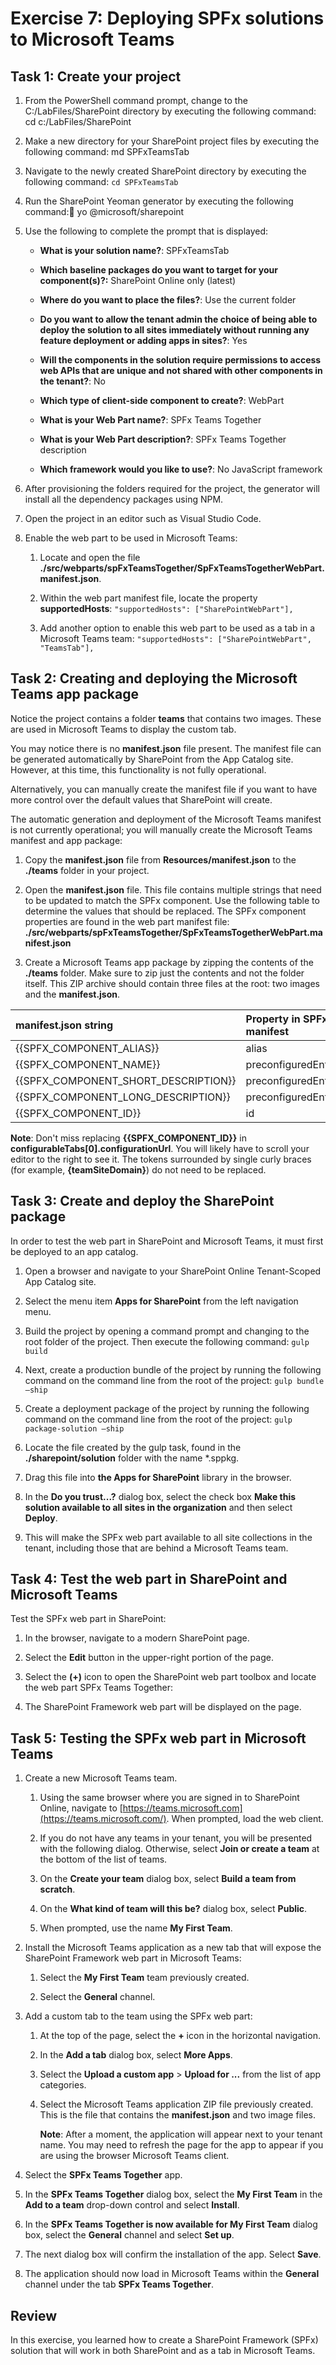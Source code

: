 ﻿# Exercise 7: Deploying SPFx solutions to Microsoft Teams

## Task 1: Create your project

1. From the PowerShell command prompt, change to the C:/LabFiles/SharePoint directory by executing the following command: cd c:/LabFiles/SharePoint

1. Make a new directory for your SharePoint project files by executing the following command: md SPFxTeamsTab

1. Navigate to the newly created SharePoint directory by executing the following command: `cd SPFxTeamsTab`

1. Run the SharePoint Yeoman generator by executing the following command: yo @microsoft/sharepoint

1. Use the following to complete the prompt that is displayed:

    - **What is your solution name?**: SPFxTeamsTab

    - **Which baseline packages do you want to target for your component(s)?:** SharePoint Online only (latest)

    - **Where do you want to place the files?**: Use the current folder

    - **Do you want to allow the tenant admin the choice of being able to deploy the solution to all sites immediately without running any feature deployment or adding apps in sites?**: Yes

    - **Will the components in the solution require permissions to access web APIs that are unique and not shared with other components in the tenant?**: No

    - **Which type of client-side component to create?**: WebPart

    - **What is your Web Part name?**: SPFx Teams Together

    - **What is your Web Part description?**: SPFx Teams Together description

    - **Which framework would you like to use?**: No JavaScript framework

1. After provisioning the folders required for the project, the generator will install all the dependency packages using NPM.

1. Open the project in an editor such as Visual Studio Code.

1. Enable the web part to be used in Microsoft Teams:

    1. Locate and open the file **./src/webparts/spFxTeamsTogether/SpFxTeamsTogetherWebPart.manifest.json**.

    1. Within the web part manifest file, locate the property **supportedHosts**: `"supportedHosts": ["SharePointWebPart"],`

    1. Add another option to enable this web part to be used as a tab in a Microsoft Teams team: `"supportedHosts": ["SharePointWebPart", "TeamsTab"],`

## Task 2: Creating and deploying the Microsoft Teams app package

Notice the project contains a folder **teams** that contains two images. These are used in Microsoft Teams to display the custom tab.

You may notice there is no **manifest.json** file present. The manifest file can be generated automatically by SharePoint from the App Catalog site. However, at this time, this functionality is not fully operational.

Alternatively, you can manually create the manifest file if you want to have more control over the default values that SharePoint will create.

The automatic generation and deployment of the Microsoft Teams manifest is not currently operational; you will manually create the Microsoft Teams manifest and app package:

1. Copy the **manifest.json** file from **Resources/manifest.json** to the **./teams** folder in your project.

1. Open the **manifest.json** file. This file contains multiple strings that need to be updated to match the SPFx component. Use the following table to determine the values that should be replaced. The SPFx component properties are found in the web part manifest file: **./src/webparts/spFxTeamsTogether/SpFxTeamsTogetherWebPart.manifest.json**

1. Create a Microsoft Teams app package by zipping the contents of the **./teams** folder. Make sure to zip just the contents and not the folder itself. This ZIP archive should contain three files at the root: two images and the **manifest.json**.

| **manifest.json string**| **Property in SPFx component manifest**|
| :--- | :--- |
| {{SPFX_COMPONENT_ALIAS}}| alias|
| {{SPFX_COMPONENT_NAME}}| preconfiguredEntries[0].title|
| {{SPFX_COMPONENT_SHORT_DESCRIPTION}}| preconfiguredEntries[0].description|
| {{SPFX_COMPONENT_LONG_DESCRIPTION}}| preconfiguredEntries[0].description|
| {{SPFX_COMPONENT_ID}}| id|

**Note**:
Don't miss replacing **{{SPFX_COMPONENT_ID}}** in **configurableTabs[0].configurationUrl**. You will likely have to scroll your editor to the right to see it. The tokens surrounded by single curly braces (for example, **{teamSiteDomain}**) do not need to be replaced.
## Task 3: Create and deploy the SharePoint package

In order to test the web part in SharePoint and Microsoft Teams, it must first be deployed to an app catalog.

1. Open a browser and navigate to your SharePoint Online Tenant-Scoped App Catalog site.

1. Select the menu item **Apps for SharePoint** from the left navigation menu.

1. Build the project by opening a command prompt and changing to the root folder of the project. Then execute the following command: `gulp build`

1. Next, create a production bundle of the project by running the following command on the command line from the root of the project: `gulp bundle –ship`

1. Create a deployment package of the project by running the following command on the command line from the root of the project: `gulp package-solution –ship`

1. Locate the file created by the gulp task, found in the **./sharepoint/solution** folder with the name *.sppkg.

1. Drag this file into **the Apps for SharePoint** library in the browser.

1. In the **Do you trust...?** dialog box, select the check box **Make this solution available to all sites in the organization** and then select **Deploy**.

1. This will make the SPFx web part available to all site collections in the tenant, including those that are behind a Microsoft Teams team.

## Task 4: Test the web part in SharePoint and Microsoft Teams

Test the SPFx web part in SharePoint:

1. In the browser, navigate to a modern SharePoint page.

1. Select the **Edit** button in the upper-right portion of the page.

1. Select the **(+)** icon to open the SharePoint web part toolbox and locate the web part SPFx Teams Together:

1. The SharePoint Framework web part will be displayed on the page.

## Task 5: Testing the SPFx web part in Microsoft Teams

1. Create a new Microsoft Teams team.

    1. Using the same browser where you are signed in to SharePoint Online, navigate to [https://teams.microsoft.com](https://teams.microsoft.com/). When prompted, load the web client.

    1. If you do not have any teams in your tenant, you will be presented with the following dialog. Otherwise, select **Join or create a team** at the bottom of the list of teams.

    1. On the **Create your team** dialog box, select **Build a team from scratch**.

    1. On the **What kind of team will this be?** dialog box, select **Public**.

    1. When prompted, use the name **My First Team**.

1. Install the Microsoft Teams application as a new tab that will expose the SharePoint Framework web part in Microsoft Teams:

    1. Select the **My First Team** team previously created.

    1. Select the **General** channel.

1. Add a custom tab to the team using the SPFx web part:

    1. At the top of the page, select the **+** icon in the horizontal navigation.

    1. In the **Add a tab** dialog box, select **More Apps**.

    1. Select the **Upload a custom app** > **Upload for ...** from the list of app categories.

    1. Select the Microsoft Teams application ZIP file previously created. This is the file that contains the **manifest.json** and two image files.

        **Note**:
        After a moment, the application will appear next to your tenant name. You may need to refresh the page for the app to appear if you are using the browser Microsoft Teams client.
1. Select the **SPFx Teams Together** app.

1. In the **SPFx Teams Together** dialog box, select the **My First Team** in the **Add to a team** drop-down control and select **Install**.

1. In the **SPFx Teams Together is now available for My First Team** dialog box, select the **General** channel and select **Set up**.

1. The next dialog box will confirm the installation of the app. Select **Save**.

1. The application should now load in Microsoft Teams within the **General** channel under the tab **SPFx Teams Together**.

## Review

In this exercise, you learned how to create a SharePoint Framework (SPFx) solution that will work in both SharePoint and as a tab in Microsoft Teams.

